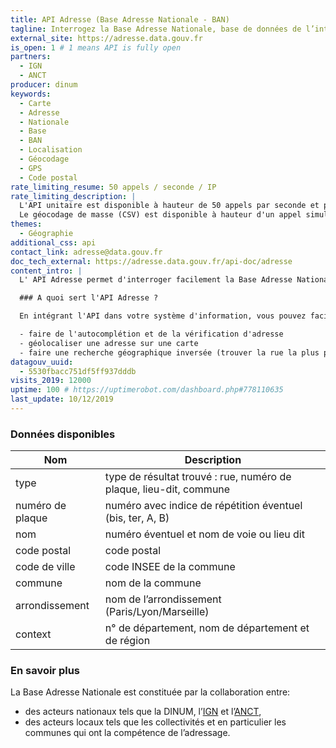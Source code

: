 ```yaml
---
title: API Adresse (Base Adresse Nationale - BAN)
tagline: Interrogez la Base Adresse Nationale, base de données de l’intégralité des adresses du territoire français
external_site: https://adresse.data.gouv.fr
is_open: 1 # 1 means API is fully open
partners:
  - IGN
  - ANCT
producer: dinum
keywords:
  - Carte
  - Adresse
  - Nationale
  - Base
  - BAN
  - Localisation
  - Géocodage
  - GPS
  - Code postal
rate_limiting_resume: 50 appels / seconde / IP
rate_limiting_description: |
  L'API unitaire est disponible à hauteur de 50 appels par seconde et par adresse IP.
  Le géocodage de masse (CSV) est disponible à hauteur d'un appel simultané par adresse IP.
themes:
  - Géographie
additional_css: api
contact_link: adresse@data.gouv.fr
doc_tech_external: https://adresse.data.gouv.fr/api-doc/adresse
content_intro: |
  L' API Adresse permet d'interroger facilement la Base Adresse Nationale.

  ### A quoi sert l'API Adresse ?

  En intégrant l'API dans votre système d'information, vous pouvez facilement rechercher une adresse et :

  - faire de l'autocomplétion et de la vérification d'adresse
  - géolocaliser une adresse sur une carte
  - faire une recherche géographique inversée (trouver la rue la plus proche de coordonnées géographiques)
datagouv_uuid:
  - 5530fbacc751df5ff937dddb
visits_2019: 12000
uptime: 100 # https://uptimerobot.com/dashboard.php#778110635
last_update: 10/12/2019
---
```


### Données disponibles

| Nom              | Description                                                        |
| ---------------- | ------------------------------------------------------------------ |
| type             | type de résultat trouvé : rue, numéro de plaque, lieu-dit, commune |
| numéro de plaque | numéro avec indice de répétition éventuel (bis, ter, A, B)         |
| nom              | numéro éventuel et nom de voie ou lieu dit                         |
| code postal      | code postal                                                        |
| code de ville    | code INSEE de la commune                                           |
| commune          | nom de la commune                                                  |
| arrondissement   | nom de l’arrondissement (Paris/Lyon/Marseille)                     |
| context          | n° de département, nom de département et de région                 |

### En savoir plus

La <External href='https://adresse.data.gouv.fr'>Base Adresse Nationale</External> est constituée par la collaboration entre:

- des acteurs nationaux tels que la DINUM, l’[IGN](http://ign.fr/) et l’[ANCT](https://agence-cohesion-territoires.gouv.fr),
- des acteurs locaux tels que les collectivités et en particulier les communes qui ont la compétence de l’adressage.
